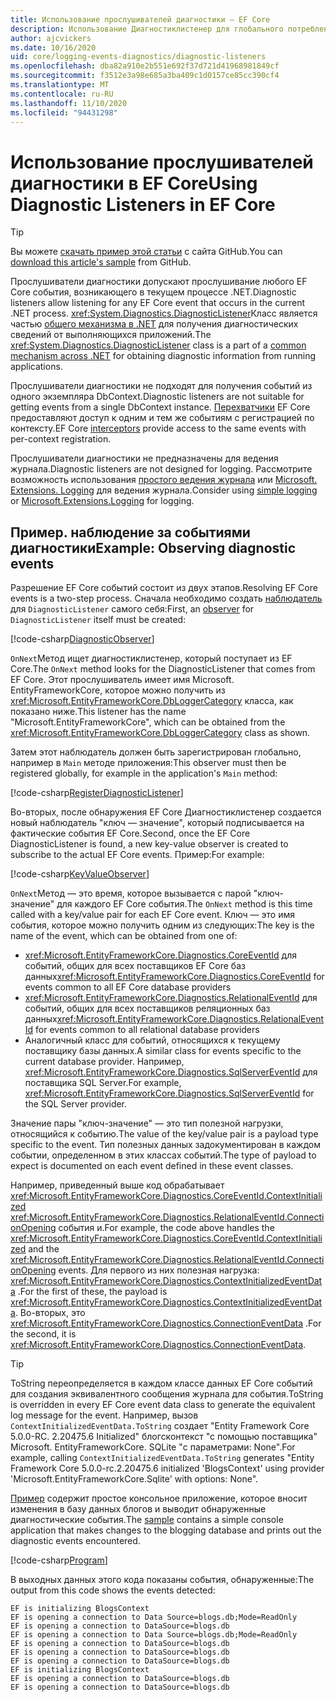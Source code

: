```yaml
---
title: Использование прослушивателей диагностики — EF Core
description: Использование Диагностиклистенер для глобального потребления EF Core диагностики
author: ajcvickers
ms.date: 10/16/2020
uid: core/logging-events-diagnostics/diagnostic-listeners
ms.openlocfilehash: dba82a910e2b551e692f37d721d41968981849cf
ms.sourcegitcommit: f3512e3a98e685a3ba409c1d0157ce85cc390cf4
ms.translationtype: MT
ms.contentlocale: ru-RU
ms.lasthandoff: 11/10/2020
ms.locfileid: "94431298"
---
```

# <a name="using-diagnostic-listeners-in-ef-core"></a><span data-ttu-id="e68e5-103">Использование прослушивателей диагностики в EF Core</span><span class="sxs-lookup"><span data-stu-id="e68e5-103">Using Diagnostic Listeners in EF Core</span></span>

> [!TIP]  
> <span data-ttu-id="e68e5-104">Вы можете [скачать пример этой статьи](https://github.com/dotnet/EntityFramework.Docs/tree/master/samples/core/Miscellaneous/DiagnosticListeners) с сайта GitHub.</span><span class="sxs-lookup"><span data-stu-id="e68e5-104">You can [download this article's sample](https://github.com/dotnet/EntityFramework.Docs/tree/master/samples/core/Miscellaneous/DiagnosticListeners) from GitHub.</span></span>

<span data-ttu-id="e68e5-105">Прослушиватели диагностики допускают прослушивание любого EF Core события, возникающего в текущем процессе .NET.</span><span class="sxs-lookup"><span data-stu-id="e68e5-105">Diagnostic listeners allow listening for any EF Core event that occurs in the current .NET process.</span></span> <span data-ttu-id="e68e5-106"><xref:System.Diagnostics.DiagnosticListener>Класс является частью [общего механизма в .NET](https://github.com/dotnet/runtime/blob/master/src/libraries/System.Diagnostics.DiagnosticSource/src/DiagnosticSourceUsersGuide.md) для получения диагностических сведений от выполняющихся приложений.</span><span class="sxs-lookup"><span data-stu-id="e68e5-106">The <xref:System.Diagnostics.DiagnosticListener> class is a part of a [common mechanism across .NET](https://github.com/dotnet/runtime/blob/master/src/libraries/System.Diagnostics.DiagnosticSource/src/DiagnosticSourceUsersGuide.md) for obtaining diagnostic information from running applications.</span></span>

<span data-ttu-id="e68e5-107">Прослушиватели диагностики не подходят для получения событий из одного экземпляра DbContext.</span><span class="sxs-lookup"><span data-stu-id="e68e5-107">Diagnostic listeners are not suitable for getting events from a single DbContext instance.</span></span> <span data-ttu-id="e68e5-108">[Перехватчики](xref:core/logging-events-diagnostics/interceptors) EF Core предоставляют доступ к одним и тем же событиям с регистрацией по контексту.</span><span class="sxs-lookup"><span data-stu-id="e68e5-108">EF Core [interceptors](xref:core/logging-events-diagnostics/interceptors) provide access to the same events with per-context registration.</span></span>

<span data-ttu-id="e68e5-109">Прослушиватели диагностики не предназначены для ведения журнала.</span><span class="sxs-lookup"><span data-stu-id="e68e5-109">Diagnostic listeners are not designed for logging.</span></span> <span data-ttu-id="e68e5-110">Рассмотрите возможность использования [простого ведения журнала](xref:core/logging-events-diagnostics/simple-logging) или [Microsoft. Extensions. Logging](xref:core/logging-events-diagnostics/extensions-logging) для ведения журнала.</span><span class="sxs-lookup"><span data-stu-id="e68e5-110">Consider using [simple logging](xref:core/logging-events-diagnostics/simple-logging) or [Microsoft.Extensions.Logging](xref:core/logging-events-diagnostics/extensions-logging) for logging.</span></span>

## <a name="example-observing-diagnostic-events"></a><span data-ttu-id="e68e5-111">Пример. наблюдение за событиями диагностики</span><span class="sxs-lookup"><span data-stu-id="e68e5-111">Example: Observing diagnostic events</span></span>

<span data-ttu-id="e68e5-112">Разрешение EF Core событий состоит из двух этапов.</span><span class="sxs-lookup"><span data-stu-id="e68e5-112">Resolving EF Core events is a two-step process.</span></span> <span data-ttu-id="e68e5-113">Сначала необходимо создать [наблюдатель](/dotnet/standard/events/observer-design-pattern) для `DiagnosticListener` самого себя:</span><span class="sxs-lookup"><span data-stu-id="e68e5-113">First, an [observer](/dotnet/standard/events/observer-design-pattern) for `DiagnosticListener` itself must be created:</span></span>

<!--
public class DiagnosticObserver : IObserver<DiagnosticListener>
{
    public void OnCompleted() 
        => throw new NotImplementedException();
    
    public void OnError(Exception error) 
        => throw new NotImplementedException();

    public void OnNext(DiagnosticListener value)
    {
        if (value.Name == DbLoggerCategory.Name) // "Microsoft.EntityFrameworkCore"
        {
            value.Subscribe(new KeyValueObserver());
        }
    }
}
-->
[!code-csharp[DiagnosticObserver](../../../samples/core/Miscellaneous/DiagnosticListeners/Program.cs?name=DiagnosticObserver)]

<span data-ttu-id="e68e5-114">`OnNext`Метод ищет диагностиклистенер, который поступает из EF Core.</span><span class="sxs-lookup"><span data-stu-id="e68e5-114">The `OnNext` method looks for the DiagnosticListener that comes from EF Core.</span></span> <span data-ttu-id="e68e5-115">Этот прослушиватель имеет имя Microsoft. EntityFrameworkCore, которое можно получить из <xref:Microsoft.EntityFrameworkCore.DbLoggerCategory> класса, как показано ниже.</span><span class="sxs-lookup"><span data-stu-id="e68e5-115">This listener has the name "Microsoft.EntityFrameworkCore", which can be obtained from the <xref:Microsoft.EntityFrameworkCore.DbLoggerCategory> class as shown.</span></span>

<span data-ttu-id="e68e5-116">Затем этот наблюдатель должен быть зарегистрирован глобально, например в `Main` методе приложения:</span><span class="sxs-lookup"><span data-stu-id="e68e5-116">This observer must then be registered globally, for example in the application's `Main` method:</span></span>

<!--
        DiagnosticListener.AllListeners.Subscribe(new DiagnosticObserver());
-->
[!code-csharp[RegisterDiagnosticListener](../../../samples/core/Miscellaneous/DiagnosticListeners/Program.cs?name=RegisterDiagnosticListener)]

<span data-ttu-id="e68e5-117">Во-вторых, после обнаружения EF Core Диагностиклистенер создается новый наблюдатель "ключ — значение", который подписывается на фактические события EF Core.</span><span class="sxs-lookup"><span data-stu-id="e68e5-117">Second, once the EF Core DiagnosticListener is found, a new key-value observer is created to subscribe to the actual EF Core events.</span></span> <span data-ttu-id="e68e5-118">Пример:</span><span class="sxs-lookup"><span data-stu-id="e68e5-118">For example:</span></span>

<!--
public class KeyValueObserver : IObserver<KeyValuePair<string, object>>
{
    public void OnCompleted() 
        => throw new NotImplementedException();
    
    public void OnError(Exception error) 
        => throw new NotImplementedException();

    public void OnNext(KeyValuePair<string, object> value)
    {
        if (value.Key == CoreEventId.ContextInitialized.Name)
        {
            var payload = (ContextInitializedEventData)value.Value;
            Console.WriteLine($"EF is initializing {payload.Context.GetType().Name} ");
        }

        if (value.Key == RelationalEventId.ConnectionOpening.Name)
        {
            var payload = (ConnectionEventData)value.Value;
            Console.WriteLine($"EF is opening a connection to {payload.Connection.ConnectionString} ");
        }
    }
}
-->
[!code-csharp[KeyValueObserver](../../../samples/core/Miscellaneous/DiagnosticListeners/Program.cs?name=KeyValueObserver)]

<span data-ttu-id="e68e5-119">`OnNext`Метод — это время, которое вызывается с парой "ключ-значение" для каждого EF Core события.</span><span class="sxs-lookup"><span data-stu-id="e68e5-119">The `OnNext` method is this time called with a key/value pair for each EF Core event.</span></span> <span data-ttu-id="e68e5-120">Ключ — это имя события, которое можно получить одним из следующих:</span><span class="sxs-lookup"><span data-stu-id="e68e5-120">The key is the name of the event, which can be obtained from one of:</span></span>

* <span data-ttu-id="e68e5-121"><xref:Microsoft.EntityFrameworkCore.Diagnostics.CoreEventId> для событий, общих для всех поставщиков EF Core баз данных</span><span class="sxs-lookup"><span data-stu-id="e68e5-121"><xref:Microsoft.EntityFrameworkCore.Diagnostics.CoreEventId> for events common to all EF Core database providers</span></span>
* <span data-ttu-id="e68e5-122"><xref:Microsoft.EntityFrameworkCore.Diagnostics.RelationalEventId> для событий, общих для всех поставщиков реляционных баз данных</span><span class="sxs-lookup"><span data-stu-id="e68e5-122"><xref:Microsoft.EntityFrameworkCore.Diagnostics.RelationalEventId> for events common to all relational database providers</span></span>
* <span data-ttu-id="e68e5-123">Аналогичный класс для событий, относящихся к текущему поставщику базы данных.</span><span class="sxs-lookup"><span data-stu-id="e68e5-123">A similar class for events specific to the current database provider.</span></span> <span data-ttu-id="e68e5-124">Например, <xref:Microsoft.EntityFrameworkCore.Diagnostics.SqlServerEventId> для поставщика SQL Server.</span><span class="sxs-lookup"><span data-stu-id="e68e5-124">For example, <xref:Microsoft.EntityFrameworkCore.Diagnostics.SqlServerEventId> for the SQL Server provider.</span></span>

<span data-ttu-id="e68e5-125">Значение пары "ключ-значение" — это тип полезной нагрузки, относящийся к событию.</span><span class="sxs-lookup"><span data-stu-id="e68e5-125">The value of the key/value pair is a payload type specific to the event.</span></span> <span data-ttu-id="e68e5-126">Тип полезных данных задокументирован в каждом событии, определенном в этих классах событий.</span><span class="sxs-lookup"><span data-stu-id="e68e5-126">The type of payload to expect is documented on each event defined in these event classes.</span></span>

<span data-ttu-id="e68e5-127">Например, приведенный выше код обрабатывает <xref:Microsoft.EntityFrameworkCore.Diagnostics.CoreEventId.ContextInitialized> <xref:Microsoft.EntityFrameworkCore.Diagnostics.RelationalEventId.ConnectionOpening> события и.</span><span class="sxs-lookup"><span data-stu-id="e68e5-127">For example, the code above handles the <xref:Microsoft.EntityFrameworkCore.Diagnostics.CoreEventId.ContextInitialized> and the <xref:Microsoft.EntityFrameworkCore.Diagnostics.RelationalEventId.ConnectionOpening> events.</span></span> <span data-ttu-id="e68e5-128">Для первого из них полезная нагрузка: <xref:Microsoft.EntityFrameworkCore.Diagnostics.ContextInitializedEventData> .</span><span class="sxs-lookup"><span data-stu-id="e68e5-128">For the first of these, the payload is <xref:Microsoft.EntityFrameworkCore.Diagnostics.ContextInitializedEventData>.</span></span> <span data-ttu-id="e68e5-129">Во-вторых, это <xref:Microsoft.EntityFrameworkCore.Diagnostics.ConnectionEventData> .</span><span class="sxs-lookup"><span data-stu-id="e68e5-129">For the second, it is <xref:Microsoft.EntityFrameworkCore.Diagnostics.ConnectionEventData>.</span></span>

> [!TIP]
> <span data-ttu-id="e68e5-130">ToString переопределяется в каждом классе данных EF Core событий для создания эквивалентного сообщения журнала для события.</span><span class="sxs-lookup"><span data-stu-id="e68e5-130">ToString is overridden in every EF Core event data class to generate the equivalent log message for the event.</span></span> <span data-ttu-id="e68e5-131">Например, вызов `ContextInitializedEventData.ToString` создает "Entity Framework Core 5.0.0-RC. 2.20475.6 Initialized" блогсконтекст "с помощью поставщика" Microsoft. EntityFrameworkCore. SQLite "с параметрами: None".</span><span class="sxs-lookup"><span data-stu-id="e68e5-131">For example, calling `ContextInitializedEventData.ToString` generates "Entity Framework Core 5.0.0-rc.2.20475.6 initialized 'BlogsContext' using provider 'Microsoft.EntityFrameworkCore.Sqlite' with options: None".</span></span>

<span data-ttu-id="e68e5-132">[Пример](https://github.com/dotnet/EntityFramework.Docs/tree/master/samples/core/Miscellaneous/DiagnosticListeners) содержит простое консольное приложение, которое вносит изменения в базу данных блогов и выводит обнаруженные диагностические события.</span><span class="sxs-lookup"><span data-stu-id="e68e5-132">The [sample](https://github.com/dotnet/EntityFramework.Docs/tree/master/samples/core/Miscellaneous/DiagnosticListeners) contains a simple console application that makes changes to the blogging database and prints out the diagnostic events encountered.</span></span>

<!--
    public static void Main()
    {
        #region RegisterDiagnosticListener
        DiagnosticListener.AllListeners.Subscribe(new DiagnosticObserver());
        #endregion
        
        using (var context = new BlogsContext())
        {
            context.Database.EnsureDeleted();
            context.Database.EnsureCreated();
            
            context.Add(
                new Blog
                {
                    Name = "EF Blog",
                    Posts =
                    {
                        new Post { Title = "EF Core 3.1!" },
                        new Post { Title = "EF Core 5.0!" }
                    }
                });

            context.SaveChanges();
        }

        using (var context = new BlogsContext())
        {
            var blog = context.Blogs.Include(e => e.Posts).Single();

            blog.Name = "EF Core Blog";
            context.Remove(blog.Posts.First());
            blog.Posts.Add(new Post { Title = "EF Core 6.0!" });

            context.SaveChanges();
        }
        #endregion
    }
-->
[!code-csharp[Program](../../../samples/core/Miscellaneous/DiagnosticListeners/Program.cs?name=Program)]

<span data-ttu-id="e68e5-133">В выходных данных этого кода показаны события, обнаруженные:</span><span class="sxs-lookup"><span data-stu-id="e68e5-133">The output from this code shows the events detected:</span></span>

```output
EF is initializing BlogsContext
EF is opening a connection to Data Source=blogs.db;Mode=ReadOnly
EF is opening a connection to DataSource=blogs.db
EF is opening a connection to Data Source=blogs.db;Mode=ReadOnly
EF is opening a connection to DataSource=blogs.db
EF is opening a connection to DataSource=blogs.db
EF is opening a connection to DataSource=blogs.db
EF is initializing BlogsContext
EF is opening a connection to DataSource=blogs.db
EF is opening a connection to DataSource=blogs.db
```
